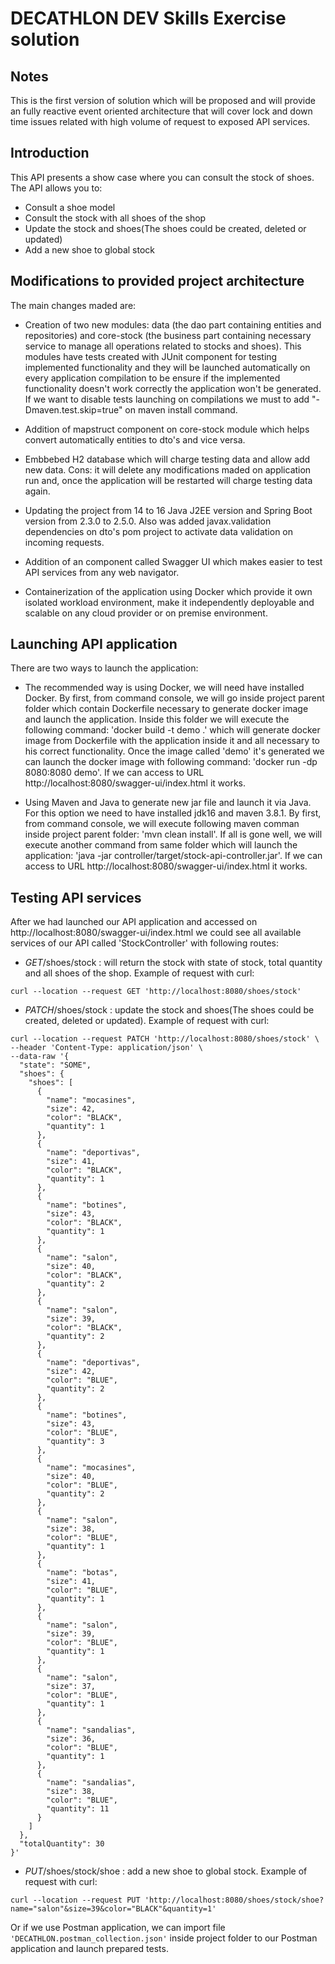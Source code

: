 # DECATHLON DEV  Skills  Exercise solution

## Notes

This is the first version of solution which will be proposed  and will provide an fully reactive event oriented architecture that will cover lock and down time issues related with high volume of request to exposed API services. 

## Introduction

This API presents a show case where you can consult the stock of shoes. The API allows you to:
- Consult a shoe model
- Consult the stock with all shoes of the shop
- Update the stock and shoes(The shoes could be created, deleted or updated)
- Add a new shoe to global stock

## Modifications to provided project architecture

The main changes maded are:
- Creation of two new modules: data (the dao part containing entities and repositories) and core-stock (the business part containing necessary service to manage all operations related to stocks and shoes). This modules have tests created with JUnit component for testing implemented  functionality and they will be launched automatically on every application compilation to be ensure if the implemented functionality doesn't work correctly the application won't be generated. If we want to disable tests launching on compilations we must to add "-Dmaven.test.skip=true" on maven install command.

- Addition of mapstruct component on core-stock module which helps convert automatically entities to dto's and vice versa. 

- Embbebed H2 database which will charge testing data and allow add new data. Cons: it will delete any modifications maded on application run and, once the application will be restarted will charge testing data again.

- Updating the project from 14 to 16 Java J2EE version and Spring Boot version from 2.3.0 to 2.5.0. Also was added javax.validation dependencies on dto's pom project to activate data validation on incoming requests.

- Addition of an component called Swagger UI which makes easier to test API services from any web navigator.

- Containerization of the application using Docker which provide it own isolated workload environment, make it independently deployable and scalable on any cloud provider or on premise environment.   

## Launching API application

There are two ways to launch the application: 

 - The recommended way is using Docker, we will need have installed Docker. By first, from command console, we will go inside project parent folder which contain Dockerfile necessary to generate docker image and launch the application. Inside this folder we will execute the following command: 'docker build -t demo .' which will generate docker image from Dockerfile with the application inside it and all necessary to his correct functionality. Once the image called 'demo' it's generated we can launch the docker image with following command: 'docker run -dp 8080:8080 demo'. If we can access to URL http://localhost:8080/swagger-ui/index.html it works.
 
 - Using Maven and Java to generate new jar file and launch it via Java. For this option we need to have installed jdk16 and maven 3.8.1. By first, from command console, we will execute following maven comman inside project parent folder: 'mvn clean install'. If all is gone well, we will execute another command from same folder which will launch the application: 'java -jar controller/target/stock-api-controller.jar'. If we can access to URL http://localhost:8080/swagger-ui/index.html it works.
 
## Testing API services
 
 After we had launched our API application and accessed on http://localhost:8080/swagger-ui/index.html we could see all available services of our API called 'StockController' with following routes:
-  _GET_​/shoes​/stock : will return the stock with state of stock, total quantity and all shoes of the shop. Example of request with curl:

```shell script  
curl --location --request GET 'http://localhost:8080/shoes/stock'    
```

- _PATCH_​/shoes​/stock : update the stock and shoes(The shoes could be created, deleted or updated). Example of request with curl:
   
```shell script   
curl --location --request PATCH 'http://localhost:8080/shoes/stock' \
--header 'Content-Type: application/json' \
--data-raw '{
  "state": "SOME",
  "shoes": {
    "shoes": [
      {
        "name": "mocasines",
        "size": 42,
        "color": "BLACK",
        "quantity": 1
      },
      {
        "name": "deportivas",
        "size": 41,
        "color": "BLACK",
        "quantity": 1
      },
      {
        "name": "botines",
        "size": 43,
        "color": "BLACK",
        "quantity": 1
      },
      {
        "name": "salon",
        "size": 40,
        "color": "BLACK",
        "quantity": 2
      },
      {
        "name": "salon",
        "size": 39,
        "color": "BLACK",
        "quantity": 2
      },
      {
        "name": "deportivas",
        "size": 42,
        "color": "BLUE",
        "quantity": 2
      },
      {
        "name": "botines",
        "size": 43,
        "color": "BLUE",
        "quantity": 3
      },
      {
        "name": "mocasines",
        "size": 40,
        "color": "BLUE",
        "quantity": 2
      },
      {
        "name": "salon",
        "size": 38,
        "color": "BLUE",
        "quantity": 1
      },
      {
        "name": "botas",
        "size": 41,
        "color": "BLUE",
        "quantity": 1
      },
      {
        "name": "salon",
        "size": 39,
        "color": "BLUE",
        "quantity": 1
      },
      {
        "name": "salon",
        "size": 37,
        "color": "BLUE",
        "quantity": 1
      },
      {
        "name": "sandalias",
        "size": 36,
        "color": "BLUE",
        "quantity": 1
      },
      {
        "name": "sandalias",
        "size": 38,
        "color": "BLUE",
        "quantity": 11
      }      
    ]
  },
  "totalQuantity": 30
}'
```

- _PUT_​/shoes​/stock/shoe : add a new shoe to global stock. Example of request with curl:
   
```shell script 
curl --location --request PUT 'http://localhost:8080/shoes/stock/shoe?name="salon"&size=39&color="BLACK"&quantity=1'
```

Or if we use Postman application, we can import file ` 'DECATHLON.postman_collection.json' `  inside project folder to our Postman application and launch prepared tests.
